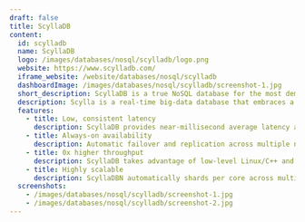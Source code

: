 ```yaml
---
draft: false
title: ScyllaDB
content:
  id: scylladb
  name: ScyllaDB
  logo: /images/databases/nosql/scylladb/logo.png
  website: https://www.scylladb.com/
  iframe_website: /website/databases/nosql/scylladb
  dashboardImage: /images/databases/nosql/scylladb/screenshot-1.jpg
  short_description: ScyllaDB is a true NoSQL database for the most demanding applications.
  description: Scylla is a real-time big-data database that embraces a shared-nothing approach that increases throughput and storage capacity to realize order-of-magnitude performance improvements and reduce hardware costs. The NoSQL database uses modern multi-core servers and minimizes the overhead to DevOps.
  features:
    - title: Low, consistent latency
      description: ScyllaDB provides near-millisecond average latency and predictably low-single-digit P99 response times.
    - title: Always-on availability
      description: Automatic failover and replication across multiple nodes and datacenters makes for reliable fault tolerance.
    - title: 0x higher throughput
      description: ScyllaDB takes advantage of low-level Linux/C++ and modern async I/O methods to maximize IOPS.
    - title: Highly scalable
      description: ScyllaDBN automatically shards per core across multiple nodes and datacenters, ensuring linear scalability.
  screenshots:
    - /images/databases/nosql/scylladb/screenshot-1.jpg
    - /images/databases/nosql/scylladb/screenshot-2.jpg
---
```


